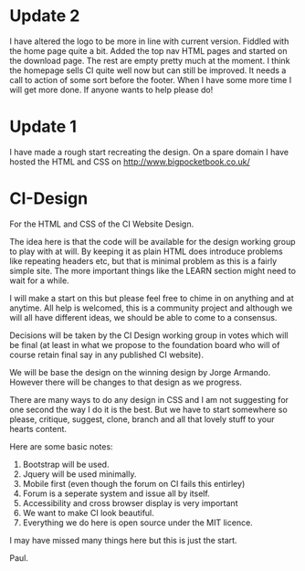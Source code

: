 # Update 2
I have altered the logo to be more in line with current version. Fiddled with the home page quite a bit. Added the top nav HTML pages and started on the download page. The rest are empty pretty much at the moment. I think the homepage sells CI quite well now but can still be improved. It needs a call to action of some sort before the footer. When I have some more time I will get more done. If anyone wants to help please do!

# Update 1
I have made a rough start recreating the design. On a spare domain I have hosted the HTML and CSS on http://www.bigpocketbook.co.uk/


# CI-Design
For the HTML and CSS of the CI Website Design.

The idea here is that the code will be available for the design working group to play with at will. By keeping it as plain HTML does introduce problems like repeating headers etc, but that is minimal problem as this is a fairly simple site. The more important things like the LEARN section might need to wait for a while.

I will make a start on this but please feel free to chime in on anything and at anytime. All help is welcomed, this is a community project and although we will all have different ideas, we should be able to come to a consensus.

Decisions will be taken by the CI Design working group in votes which will be final (at least in what we propose to the foundation board who will of course retain final say in any published CI website).

We will be base the design on the winning design by Jorge Armando. However there will be changes to that design as we progress.

There are many ways to do any design in CSS and I am not suggesting for one second the way I do it is the best. But we have to start somewhere so please, critique, suggest, clone, branch and all that lovely stuff to your hearts content. 

Here are some basic notes:
1. Bootstrap will be used.
2. Jquery will be used minimally.
3. Mobile first (even though the forum on CI fails this entirley)
4. Forum is a seperate system and issue all by itself.
5. Accessibility and cross browser display is very important
6. We want to make CI look beautiful.
7. Everything we do here is open source under the MIT licence.

I may have missed many things here but this is just the start.

Paul.
